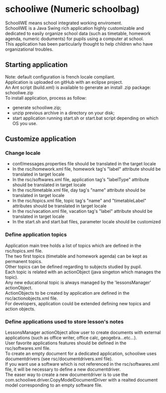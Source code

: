 # schooliwe (Numeric schoolbag)

SchoolIWE means school integrated working enviroment.<br>
SchoolIWE is a Java Swing rich application highly customizable and dedicated to easily organize school data (such as timetable, homework agenda, numeric doduments) for pupils using a computer at school.<br>
This application has been particularly thought to help children who have organizational troubles.

## Starting application
Note: default configuration is french locale compliant.<br>
Application is uploaded on gitHub with an eclipse project.<br>
An Ant script (build.xml) is available to generate an install .zip package: schooliwe.zip<br>
To install application, process as follow:
* generate schooliwe.zip;
* unzip previous archive in a directory on your disk;
* start application running start.sh or start.bat script depending on which OS you use.

## Customize application
### Change locale
* conf/messages.properties file should be translated in the target locale
* In the rsc/homework.xml file, homework tag's "label" attribute should be translated in target locale
* In the rsc/softwares.xml file, application tag's "labelType" attribute should be translated in target locale
* In the rsc/timetable.xml file, day tag's "name" attribute should be translated in target locale
* In the rsc/topics.xml file, topic tag's "name" and "timetableLabel" attributes should be translated in target locale
* In the rsc/vacation.xml file, vacation tag's "label" attribute should be translated in target locale
* In the start.sh and start.bat files, parameter locale should be customized

### Define application topics
Application main tree holds a list of topics which are defined in the rsc/topics.xml file.<br>
The two first topics (timetable and homework agenda) can be kept as permanent topics.<br>
Other topics can be defined regarding to subjects studied by pupil.<br>
Each topic is related with an actionObject (java singeton which manages the topic).<br>
Any new educational topic is always managed by the 'lessonsManager' actionObject.<br>
ActionObjects to be created by application are defined in the rsc/actionobjects.xml file.<br>
For developers, application could be extended defining new topics and action objects.<br>

### Define applications used to store lesson's notes
LessonsManager actionObject allow user to create documents with external applications (such as office writer, office calc, geogebra...etc...).<br>
User favorite applications features should be defined in the  rsc/softwares.xml file.<br>
To create an empty document for a dedicated application, schooliwe uses documentdrivers (see rsc/documentdrivers.xml file).<br>
If you want use a software which is not referenced in the rsc/softwares.xml file, it will be necessary to define a new documentdriver.<br>
The easer way to create a new documentdriver is to use the com.schooliwe.driver.CopyModelDocumentDriver with a realted document model corresponding to an empty software file.
